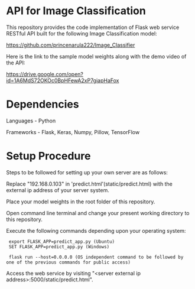 # API for Image Classification
This repository provides the code implementation of Flask web service RESTful API built for the following Image Classification model:

 https://github.com/princenarula222/Image_Classifier

Here is the link to the sample model weights along with the demo video of the API:

 https://drive.google.com/open?id=1A6MdS72OKOc0BpHFewA2xP7giapHaFox


# Dependencies
Languages - Python

Frameworks - Flask, Keras, Numpy, Pillow, TensorFlow


# Setup Procedure
Steps to be followed for setting up your own server are as follows:

 Replace "192.168.0.103" in 'predict.html'(static/predict.html) with the external ip address of your server system.

 Place your model weights in the root folder of this repository.

 Open command line terminal and change your present working directory to this repository.

 Execute the following commands depending upon your operating system:
     
     export FLASK_APP=predict_app.py (Ubuntu)
     SET FLASK_APP=predict_app.py (Windows)

     flask run --host=0.0.0.0 (OS independent command to be followed by one of the previous commands for public access)

 Access the web service by visiting "\<server external ip address\>:5000/static/predict.html".